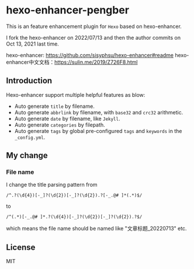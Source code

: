 # hexo-enhancer-pengber

This is an feature enhancement plugin for `Hexo` based on hexo-enhancer.

I fork the hexo-enhancer on 2022/07/13 and then the author commits on Oct 13, 2021 last time.

hexo-enhancer: https://github.com/sisyphsu/hexo-enhancer#readme
hexo-enhancer中文文档：https://sulin.me/2019/Z726F8.html

##  Introduction

Hexo-enhancer support multiple helpful features as blow:

- Auto generate `title` by filename.
- Auto generate `abbrlink` by filename, with `base32` and `crc32` arithmetic.
- Auto generate `date` by filename, like `Jekyll`.
- Auto generate `categories` by filepath.
- Auto generate `tags` by global pre-configured `tags` and `keywords` in the `_config.yml`.


## My change

### File name

I change the title parsing pattern from 
```
/^.?(\d{4})[-_]?(\d{2})[-_]?(\d{2}).?[-_.@# ]*(.*)$/
```
to
```
/^(.*)[-_.@# ]*.?(\d{4})[-_]?(\d{2})[-_]?(\d{2}).?$/
```
which means the file name should be named like "文章标题_20220713" etc.

## License

MIT
